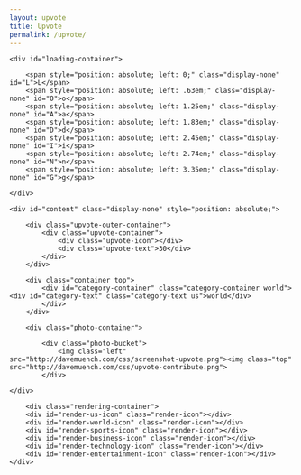 ```yaml
---
layout: upvote
title: Upvote
permalink: /upvote/
---
```


<div class="body">
	
	<div id="loading-container">
		
		<span style="position: absolute; left: 0;" class="display-none" id="L">L</span>
		<span style="position: absolute; left: .63em;" class="display-none" id="O">o</span>
		<span style="position: absolute; left: 1.25em;" class="display-none" id="A">a</span>
		<span style="position: absolute; left: 1.83em;" class="display-none" id="D">d</span>
		<span style="position: absolute; left: 2.45em;" class="display-none" id="I">i</span>
		<span style="position: absolute; left: 2.74em;" class="display-none" id="N">n</span>
		<span style="position: absolute; left: 3.35em;" class="display-none" id="G">g</span>
		
	</div>

	<div id="content" class="display-none" style="position: absolute;">
	
		<div class="upvote-outer-container">
			<div class="upvote-container">
				<div class="upvote-icon"></div>
				<div class="upvote-text">30</div>
			</div>
		</div>	
    
    	<div class="container top">
    		<div id="category-container" class="category-container world"><div id="category-text" class="category-text us">world</div>
    		</div>
    	</div>
    
    	<div class="photo-container">
       		
       		<div class="photo-bucket">
        		<img class="left" src="http://davemuench.com/css/screenshot-upvote.png"><img class="top" src="http://davemuench.com/css/upvote-contribute.png">
    		</div>
        
	</div>
    
    	<div class="rendering-container">
		<div id="render-us-icon" class="render-icon"></div>
		<div id="render-world-icon" class="render-icon"></div>
		<div id="render-sports-icon" class="render-icon"></div>
		<div id="render-business-icon" class="render-icon"></div>
		<div id="render-technology-icon" class="render-icon"></div>
		<div id="render-entertainment-icon" class="render-icon"></div>
	</div>
	
</div>
    	
<script src="http://davemuench.com/js/jquery-2.0.0.min.js"></script>
<script src="http://davemuench.com/js/fastclick.js"></script>
<script src="http://davemuench.com/js/upvote.js"></script>

<script>
	new Upvote();
</script>

</body>
